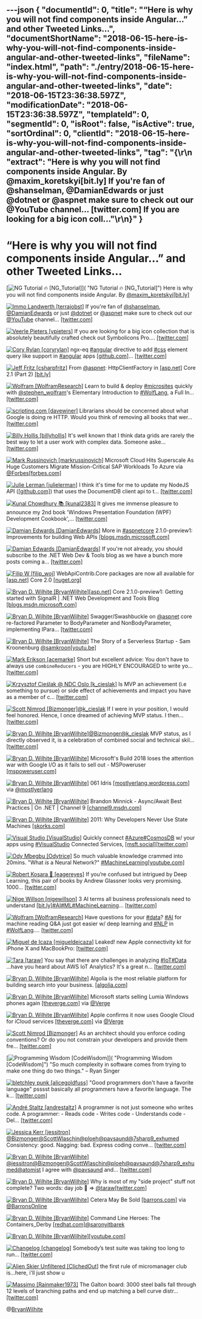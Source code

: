 ---json
{
  "documentId": 0,
  "title": "“Here is why you will not find components inside Angular…” and other Tweeted Links…",
  "documentShortName": "2018-06-15-here-is-why-you-will-not-find-components-inside-angular-and-other-tweeted-links",
  "fileName": "index.html",
  "path": "./entry/2018-06-15-here-is-why-you-will-not-find-components-inside-angular-and-other-tweeted-links",
  "date": "2018-06-15T23:36:38.597Z",
  "modificationDate": "2018-06-15T23:36:38.597Z",
  "templateId": 0,
  "segmentId": 0,
  "isRoot": false,
  "isActive": true,
  "sortOrdinal": 0,
  "clientId": "2018-06-15-here-is-why-you-will-not-find-components-inside-angular-and-other-tweeted-links",
  "tag": "{\r\n  \"extract\": \"Here is why you will not find components inside Angular. By @maxim_koretskyi[bit.ly] If you're fan of @shanselman, @DamianEdwards or just @dotnet or @aspnet make sure to check out our @YouTube channel… [twitter.com] If you are looking for a big icon coll...\"\r\n}"
}
---

# “Here is why you will not find components inside Angular…” and other Tweeted Links…

[<img alt="NG Tutorial 🔥 [NG_Tutorial]" src="https://songhay.blob.core.windows.net/shared-social-twitter/NG_Tutorial.jpg">]( "NG Tutorial 🔥 [NG_Tutorial]") Here is why you will not find components inside Angular. By [@maxim_koretskyi](http://twitter.com/maxim_koretskyi)[[bit.ly]](http://bit.ly/2uUUNNP)

[<img alt="Immo Landwerth [terrajobst]" src="https://songhay.blob.core.windows.net/shared-social-twitter/terrajobst.jpg">](https://t.co/pfw9pKc4sL "Immo Landwerth [terrajobst]") If you're fan of [@shanselman](http://twitter.com/shanselman), [@DamianEdwards](http://twitter.com/DamianEdwards) or just [@dotnet](http://twitter.com/dotnet) or [@aspnet](http://twitter.com/aspnet) make sure to check out our [@YouTube](http://twitter.com/YouTube) channel… [[twitter.com]](https://twitter.com/i/web/status/968893154597388288)

[<img alt="Veerle Pieters [vpieters]" src="https://songhay.blob.core.windows.net/shared-social-twitter/vpieters.png">](http://t.co/A4ZEwCEPEs "Veerle Pieters [vpieters]") If you are looking for a big icon collection that is absolutely beautifully crafted check out Symbolicons Pro.… [[twitter.com]](https://twitter.com/i/web/status/968864504351248384)

[<img alt="Cory Rylan [coryrylan]" src="https://songhay.blob.core.windows.net/shared-social-twitter/coryrylan.jpg">](https://t.co/rkXtQtOG2K "Cory Rylan [coryrylan]") ngx-eq [#angular](http://twitter.com/search?q=%23angular) directive to add [#css](http://twitter.com/search?q=%23css) element query like support in [#angular](http://twitter.com/search?q=%23angular) apps [[github.com]](https://github.com/coryrylan/ngx-eq)… [[twitter.com]](https://twitter.com/i/web/status/968963193996562432)

[<img alt="Jeff Fritz [csharpfritz]" src="https://songhay.blob.core.windows.net/shared-social-twitter/csharpfritz.jpg">](https://t.co/b3mDItgW1b "Jeff Fritz [csharpfritz]") From [@aspnet](http://twitter.com/aspnet): HttpClientFactory in [[asp.net]](http://ASP.NET) Core 2.1 (Part 2) [[bit.ly]](http://bit.ly/2ChPQ9G)

[<img alt="Wolfram [WolframResearch]" src="https://songhay.blob.core.windows.net/shared-social-twitter/WolframResearch.png">](http://t.co/Vsckdj3BIQ "Wolfram [WolframResearch]") Learn to build & deploy [#microsites](http://twitter.com/search?q=%23microsites) quickly with [@stephen_wolfram](http://twitter.com/stephen_wolfram)'s Elementary Introduction to [#WolfLang](http://twitter.com/search?q=%23WolfLang), a Full In… [[twitter.com]](https://twitter.com/i/web/status/968140685072392194)

[<img alt="scripting.com [davewiner]" src="https://songhay.blob.core.windows.net/shared-social-twitter/davewiner.jpg">](https://t.co/ztgzDGiyOj "scripting.com [davewiner]") Librarians should be concerned about what Google is doing re HTTP. Would you think of removing all books that wer… [[twitter.com]](https://twitter.com/i/web/status/968502178246742016)

[<img alt="Billy Hollis [billyhollis]" src="https://songhay.blob.core.windows.net/shared-social-twitter/billyhollis.jpg">](https://t.co/LvJEYRzwk5 "Billy Hollis [billyhollis]") It's well known that I think data grids are rarely the best way to let a user work with complex data. Someone aske… [[twitter.com]](https://twitter.com/i/web/status/968640775604129792)

[<img alt="Mark Russinovich [markrussinovich]" src="https://songhay.blob.core.windows.net/shared-social-twitter/markrussinovich.jpg">](https://t.co/BJ4Ib1CWli "Mark Russinovich [markrussinovich]") Microsoft Cloud Hits Superscale As Huge Customers Migrate Mission-Critical SAP Workloads To Azure via [@Forbes](http://twitter.com/Forbes)[[forbes.com]](https://www.forbes.com/sites/bobevans1/2018/02/28/microsoft-cloud-hits-superscale-as-huge-customers-migrate-mission-critical-sap-workloads-to-azure/#1c80989d5993)

[<img alt="Julie Lerman [julielerman]" src="https://songhay.blob.core.windows.net/shared-social-twitter/julielerman.jpeg">](https://t.co/gBUhMHLXgK "Julie Lerman [julielerman]") I think it's time for me to update my NodeJS API ([[github.com]](https://github.com/julielerman/AureliaDocDB)) that uses the DocumentDB client api to t… [[twitter.com]](https://twitter.com/i/web/status/968660617593794560)

[<img alt="Kunal Chowdhury 📚 [kunal2383]" src="https://songhay.blob.core.windows.net/shared-social-twitter/kunal2383.jpg">](https://t.co/u7EfGBIizl "Kunal Chowdhury 📚 [kunal2383]") It gives me immense pleasure to announce my 2nd book 'Windows Presentation Foundation (WPF) Development Cookbook',… [[twitter.com]](https://twitter.com/i/web/status/968675387415957504)

[<img alt="Damian Edwards [DamianEdwards]" src="https://songhay.blob.core.windows.net/shared-social-twitter/DamianEdwards.jpg">](https://t.co/u0gR39330K "Damian Edwards [DamianEdwards]") More in [#aspnetcore](http://twitter.com/search?q=%23aspnetcore) 2.1.0-preview1: Improvements for building Web APIs [[blogs.msdn.microsoft.com]](https://blogs.msdn.microsoft.com/webdev/2018/02/27/asp-net-core-2-1-web-apis/)

[<img alt="Damian Edwards [DamianEdwards]" src="https://songhay.blob.core.windows.net/shared-social-twitter/DamianEdwards.jpg">](https://t.co/u0gR39330K "Damian Edwards [DamianEdwards]") If you're not already, you should subscribe to the .NET Web Dev & Tools blog as we have a bunch more posts coming a… [[twitter.com]](https://twitter.com/i/web/status/968713318818091010)

[<img alt="Filip W [filip_woj]" src="https://songhay.blob.core.windows.net/shared-social-twitter/filip_woj.jpg">](http://t.co/VCkinoHijZ "Filip W [filip_woj]") WebApiContrib.Core packages are now all available for [[asp.net]](http://ASP.NET) Core 2.0 [[nuget.org]](https://www.nuget.org/packages?q=webapicontrib.core)

[<img alt="Bryan D. Wilhite [BryanWilhite]" src="https://songhay.blob.core.windows.net/shared-social-twitter/BryanWilhite.jpeg">](http://t.co/UNdqV0Z1zz "Bryan D. Wilhite [BryanWilhite]")[[asp.net]](http://ASP.NET) Core 2.1.0-preview1: Getting started with SignalR | .NET Web Development and Tools Blog [[blogs.msdn.microsoft.com]](https://blogs.msdn.microsoft.com/webdev/2018/02/27/asp-net-core-2-1-0-preview1-getting-started-with-signalr/)

[<img alt="Bryan D. Wilhite [BryanWilhite]" src="https://songhay.blob.core.windows.net/shared-social-twitter/BryanWilhite.jpeg">](http://t.co/UNdqV0Z1zz "Bryan D. Wilhite [BryanWilhite]") Swagger/Swashbuckle on [@aspnet](http://twitter.com/aspnet) core re-factored Parameter to BodyParameter and NonBodyParameter, implementing IPara… [[twitter.com]](https://twitter.com/i/web/status/968376742703435776)

[<img alt="Bryan D. Wilhite [BryanWilhite]" src="https://songhay.blob.core.windows.net/shared-social-twitter/BryanWilhite.jpeg">](http://t.co/UNdqV0Z1zz "Bryan D. Wilhite [BryanWilhite]") The Story of a Serverless Startup - Sam Kroonenburg [@samkroon](http://twitter.com/samkroon)[[youtu.be]](https://youtu.be/fjXAee6zsW8)

[<img alt="Mark Erikson [acemarke]" src="https://songhay.blob.core.windows.net/shared-social-twitter/acemarke.jpg">](https://t.co/ZGhMzNeGtN "Mark Erikson [acemarke]") Short but excellent advice: You don't have to always use `combineReducers` - you are HIGHLY ENCOURAGED to write yo… [[twitter.com]](https://twitter.com/i/web/status/968343302738206720)

[<img alt="Krzysztof Cieślak @ NDC Oslo [k_cieslak]" src="https://songhay.blob.core.windows.net/shared-social-twitter/k_cieslak.jpg">](https://t.co/mEbDLSg0m9 "Krzysztof Cieślak @ NDC Oslo [k_cieslak]") Is MVP an achievement (i.e something to pursue) or side effect of achievements and impact you have as a member of c… [[twitter.com]](https://twitter.com/i/web/status/969369882537193472)

[<img alt="Scott Nimrod [Bizmonger]" src="https://songhay.blob.core.windows.net/shared-social-twitter/Bizmonger.jpg">](https://t.co/G8pgR1Zwwz "Scott Nimrod [Bizmonger]")[@k_cieslak](http://twitter.com/k_cieslak) If I were in your position, I would feel honored. Hence, I once dreamed of achieving MVP status. I then… [[twitter.com]](https://twitter.com/i/web/status/969535737564663808)

[<img alt="Bryan D. Wilhite [BryanWilhite]" src="https://songhay.blob.core.windows.net/shared-social-twitter/BryanWilhite.jpeg">](http://t.co/UNdqV0Z1zz "Bryan D. Wilhite [BryanWilhite]")[@Bizmonger](http://twitter.com/Bizmonger)[@k_cieslak](http://twitter.com/k_cieslak) MVP status, as I directly observed it, is a celebration of combined social and technical skil… [[twitter.com]](https://twitter.com/i/web/status/969609524054171649)

[<img alt="Bryan D. Wilhite [BryanWilhite]" src="https://songhay.blob.core.windows.net/shared-social-twitter/BryanWilhite.jpeg">](http://t.co/UNdqV0Z1zz "Bryan D. Wilhite [BryanWilhite]") Microsoft's Build 2018 loses the attention war with Google I/O as it fails to sell out - MSPoweruser [[mspoweruser.com]](https://mspoweruser.com/microsofts-build-2018-loses-attention-war-google-o-fails-sell/)

[<img alt="Bryan D. Wilhite [BryanWilhite]" src="https://songhay.blob.core.windows.net/shared-social-twitter/BryanWilhite.jpeg">](http://t.co/UNdqV0Z1zz "Bryan D. Wilhite [BryanWilhite]") 061 Idris [[mostlyerlang.wordpress.com]](https://mostlyerlang.wordpress.com/2015/03/31/061-idris/) via [@mostlyerlang](http://twitter.com/mostlyerlang)

[<img alt="Bryan D. Wilhite [BryanWilhite]" src="https://songhay.blob.core.windows.net/shared-social-twitter/BryanWilhite.jpeg">](http://t.co/UNdqV0Z1zz "Bryan D. Wilhite [BryanWilhite]") Brandon Minnick - Async/Await Best Practices | On .NET | Channel 9 [[channel9.msdn.com]](https://channel9.msdn.com/Shows/On-NET/Brandon-Minnick-asyncawait-best-practices)

[<img alt="Bryan D. Wilhite [BryanWilhite]" src="https://songhay.blob.core.windows.net/shared-social-twitter/BryanWilhite.jpeg">](http://t.co/UNdqV0Z1zz "Bryan D. Wilhite [BryanWilhite]") 2011: Why Developers Never Use State Machines [[skorks.com]](https://www.skorks.com/2011/09/why-developers-never-use-state-machines/)

[<img alt="Visual Studio [VisualStudio]" src="https://songhay.blob.core.windows.net/shared-social-twitter/VisualStudio.jpg">](http://t.co/OqnL9IGcUY "Visual Studio [VisualStudio]") Quickly connect [#Azure](http://twitter.com/search?q=%23Azure)[#CosmosDB](http://twitter.com/search?q=%23CosmosDB) w/ your apps using [#VisualStudio](http://twitter.com/search?q=%23VisualStudio) Connected Services, [[msft.social]](http://msft.social/UdDt66)[[twitter.com]](https://twitter.com/VisualStudio/status/968896331313041408/photo/1)

[<img alt="Ody Mbegbu [Odytrice]" src="https://songhay.blob.core.windows.net/shared-social-twitter/Odytrice.jpg">](https://t.co/8wuRpLOaxa "Ody Mbegbu [Odytrice]") So much valuable knowledge crammed into 20mins. "What *is* a Neural Network?" [#MachineLearning](http://twitter.com/search?q=%23MachineLearning)[[youtube.com]](https://www.youtube.com/watch?v=aircAruvnKk)

[<img alt="Robert Kosara 👀 [eagereyes]" src="https://songhay.blob.core.windows.net/shared-social-twitter/eagereyes.jpg">](https://t.co/I3dbk07Qc7 "Robert Kosara 👀 [eagereyes]") If you’re confused but intrigued by Deep Learning, this pair of books by Andrew Glassner looks very promising. 1000… [[twitter.com]](https://twitter.com/i/web/status/968539876449648640)

[<img alt="Nige Willson [nigewillson]" src="https://songhay.blob.core.windows.net/shared-social-twitter/nigewillson.jpg">](https://t.co/2bCzwm6WOr "Nige Willson [nigewillson]") 3 AI terms all business professionals need to understand [[bit.ly]](http://bit.ly/2oq3BKM)[#AI](http://twitter.com/search?q=%23AI)[#ML](http://twitter.com/search?q=%23ML)[#MachineLearning](http://twitter.com/search?q=%23MachineLearning)… [[twitter.com]](https://twitter.com/i/web/status/968541301749829632)

[<img alt="Wolfram [WolframResearch]" src="https://songhay.blob.core.windows.net/shared-social-twitter/WolframResearch.png">](http://t.co/Vsckdj3BIQ "Wolfram [WolframResearch]") Have questions for your [#data](http://twitter.com/search?q=%23data)? [#AI](http://twitter.com/search?q=%23AI) for machine reading Q&A just got easier w/ deep learning and [#NLP](http://twitter.com/search?q=%23NLP) in [#WolfLang](http://twitter.com/search?q=%23WolfLang).… [[twitter.com]](https://twitter.com/i/web/status/968549803062898690)

[<img alt="Miguel de Icaza [migueldeicaza]" src="https://songhay.blob.core.windows.net/shared-social-twitter/migueldeicaza.png">](https://t.co/W8ndBXzrN5 "Miguel de Icaza [migueldeicaza]") Leaked! new Apple connectivity kit for iPhone X and MacBookPro: [[twitter.com]](https://twitter.com/migueldeicaza/status/968900557380472832/photo/1)

[<img alt="Tara [taraw]" src="https://songhay.blob.core.windows.net/shared-social-twitter/taraw.jpeg">](http://t.co/4HS7ZMeZq4 "Tara [taraw]") You say that there are challenges in analyzing [#IoT](http://twitter.com/search?q=%23IoT)[#Data](http://twitter.com/search?q=%23Data) ...have you heard about AWS IoT Analytics? It's a great n… [[twitter.com]](https://twitter.com/i/web/status/968755828399443969)

[<img alt="Bryan D. Wilhite [BryanWilhite]" src="https://songhay.blob.core.windows.net/shared-social-twitter/BryanWilhite.jpeg">](http://t.co/UNdqV0Z1zz "Bryan D. Wilhite [BryanWilhite]") Algolia is the most reliable platform for building search into your business. [[algolia.com]](https://www.algolia.com/)

[<img alt="Bryan D. Wilhite [BryanWilhite]" src="https://songhay.blob.core.windows.net/shared-social-twitter/BryanWilhite.jpeg">](http://t.co/UNdqV0Z1zz "Bryan D. Wilhite [BryanWilhite]") Microsoft starts selling Lumia Windows phones again [[theverge.com]](https://www.theverge.com/2018/2/26/17054324/microsoft-lumia-windows-phones-store-sales) via [@Verge](http://twitter.com/Verge)

[<img alt="Bryan D. Wilhite [BryanWilhite]" src="https://songhay.blob.core.windows.net/shared-social-twitter/BryanWilhite.jpeg">](http://t.co/UNdqV0Z1zz "Bryan D. Wilhite [BryanWilhite]") Apple confirms it now uses Google Cloud for iCloud services [[theverge.com]](https://www.theverge.com/2018/2/26/17053496/apple-google-cloud-platform-icloud-confirmation?utm_campaign=theverge&utm_content=entry&utm_medium=social&utm_source=twitter) via [@Verge](http://twitter.com/Verge)

[<img alt="Scott Nimrod [Bizmonger]" src="https://songhay.blob.core.windows.net/shared-social-twitter/Bizmonger.jpg">](https://t.co/G8pgR1Zwwz "Scott Nimrod [Bizmonger]") As an architect should you enforce coding conventions? Or do you not constrain your developers and provide them fre… [[twitter.com]](https://twitter.com/i/web/status/968478059253981184)

[<img alt="Programming Wisdom [CodeWisdom]" src="https://songhay.blob.core.windows.net/shared-social-twitter/CodeWisdom.jpg">]( "Programming Wisdom [CodeWisdom]") "So much complexity in software comes from trying to make one thing do two things." – Ryan Singer

[<img alt="bletchley punk [alicegoldfuss]" src="https://songhay.blob.core.windows.net/shared-social-twitter/alicegoldfuss.jpg">](https://t.co/pX6qSpJiWT "bletchley punk [alicegoldfuss]") "Good programmers don't have a favorite language" psssst basically all programmers have a favorite language. The k… [[twitter.com]](https://twitter.com/i/web/status/969351729459294208)

[<img alt="André Staltz [andrestaltz]" src="https://songhay.blob.core.windows.net/shared-social-twitter/andrestaltz.jpg">](https://t.co/oeLidqKxmX "André Staltz [andrestaltz]") A programmer is not just someone who writes code. A programmer: - Reads code - Writes code - Understands code - Del… [[twitter.com]](https://twitter.com/i/web/status/968787715704676352)

[<img alt="Jessica Kerr [jessitron]" src="https://songhay.blob.core.windows.net/shared-social-twitter/jessitron.jpg">](https://t.co/E656jGsp8H "Jessica Kerr [jessitron]")[@Bizmonger](http://twitter.com/Bizmonger)[@ScottWlaschin](http://twitter.com/ScottWlaschin)[@ploeh](http://twitter.com/ploeh)[@pavsaund](http://twitter.com/pavsaund)[@7sharp9_exhumed](http://twitter.com/7sharp9_exhumed) Consistency: good. Nagging: bad. Express coding conve… [[twitter.com]](https://twitter.com/i/web/status/968483037238513665)

[<img alt="Bryan D. Wilhite [BryanWilhite]" src="https://songhay.blob.core.windows.net/shared-social-twitter/BryanWilhite.jpeg">](http://t.co/UNdqV0Z1zz "Bryan D. Wilhite [BryanWilhite]")[@jessitron](http://twitter.com/jessitron)[@Bizmonger](http://twitter.com/Bizmonger)[@ScottWlaschin](http://twitter.com/ScottWlaschin)[@ploeh](http://twitter.com/ploeh)[@pavsaund](http://twitter.com/pavsaund)[@7sharp9_exhumed](http://twitter.com/7sharp9_exhumed)[@atomist](http://twitter.com/atomist) I agree with [@pavsaund](http://twitter.com/pavsaund) and… [[twitter.com]](https://twitter.com/i/web/status/968538627549511680)

[<img alt="Bryan D. Wilhite [BryanWilhite]" src="https://songhay.blob.core.windows.net/shared-social-twitter/BryanWilhite.jpeg">](http://t.co/UNdqV0Z1zz "Bryan D. Wilhite [BryanWilhite]") Why is most of my "side project" stuff not complete? Two words: day job 😬 => [@taraw](http://twitter.com/taraw)[[twitter.com]](https://twitter.com/BryanWilhite/status/968674337376034817/photo/1)

[<img alt="Bryan D. Wilhite [BryanWilhite]" src="https://songhay.blob.core.windows.net/shared-social-twitter/BryanWilhite.jpeg">](http://t.co/UNdqV0Z1zz "Bryan D. Wilhite [BryanWilhite]") Cetera May Be Sold [[barrons.com]](https://www.barrons.com/articles/cetera-may-be-sold-lpl-fumbling-technology-1519670111) via [@BarronsOnline](http://twitter.com/BarronsOnline)

[<img alt="Bryan D. Wilhite [BryanWilhite]" src="https://songhay.blob.core.windows.net/shared-social-twitter/BryanWilhite.jpeg">](http://t.co/UNdqV0Z1zz "Bryan D. Wilhite [BryanWilhite]") Command Line Heroes: The Containers_Derby [[redhat.com]](https://www.redhat.com/en/command-line-heroes/the-containers-derby)[@saronyitbarek](http://twitter.com/saronyitbarek)

[<img alt="Bryan D. Wilhite [BryanWilhite]" src="https://songhay.blob.core.windows.net/shared-social-twitter/BryanWilhite.jpeg">](http://t.co/UNdqV0Z1zz "Bryan D. Wilhite [BryanWilhite]")[[youtube.com]](https://www.youtube.com/watch?v=ElJE-u4PETo)

[<img alt="Changelog [changelog]" src="https://songhay.blob.core.windows.net/shared-social-twitter/changelog.jpg">](https://t.co/QMhJ1u913q "Changelog [changelog]") Somebody’s test suite was taking too long to run... [[twitter.com]](https://twitter.com/changelog/status/969227305355759619/video/1)

[<img alt="Alien Skier Unfiltered [ClichedOut]" src="https://songhay.blob.core.windows.net/shared-social-twitter/ClichedOut.jpg">](https://t.co/usP0gz8WoP "Alien Skier Unfiltered [ClichedOut]") the first rule of micromanager club is...here, i'll just show u

[<img alt="Massimo [Rainmaker1973]" src="https://songhay.blob.core.windows.net/shared-social-twitter/Rainmaker1973.jpg">](https://t.co/p999QzDjSI "Massimo [Rainmaker1973]") The Galton board: 3000 steel balls fall through 12 levels of branching paths and end up matching a bell curve distr… [[twitter.com]](https://twitter.com/i/web/status/969116624937799680)

@[BryanWilhite](https://twitter.com/BryanWilhite)
